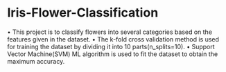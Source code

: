 # Iris-Flower-Classification
• This project is to classify flowers into several categories based on the features given in  the dataset. 
• The k-fold cross validation method is used for training the dataset by dividing it into 10  parts(n_splits=10). 
• Support Vector Machine(SVM) ML algorithm is used to fit the dataset to obtain the  maximum accuracy.

